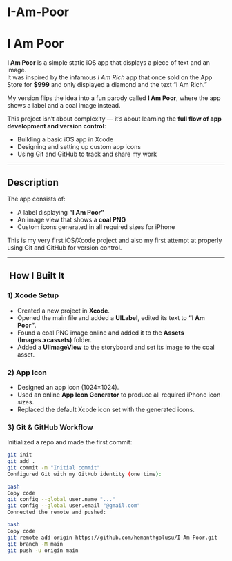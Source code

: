 # I-Am-Poor
# I Am Poor

**I Am Poor** is a simple static iOS app that displays a piece of text and an image.  
It was inspired by the infamous *I Am Rich* app that once sold on the App Store for **$999** and only displayed a diamond and the text “I Am Rich.”  

My version flips the idea into a fun parody called **I Am Poor**, where the app shows a label and a coal image instead.

This project isn’t about complexity — it’s about learning the **full flow of app development and version control**:
- Building a basic iOS app in Xcode  
- Designing and setting up custom app icons  
- Using Git and GitHub to track and share my work  

---

## Description

The app consists of:
- A label displaying **“I Am Poor”**  
- An image view that shows a **coal PNG**  
- Custom icons generated in all required sizes for iPhone  

This is my very first iOS/Xcode project and also my first attempt at properly using Git and GitHub for version control.

---

## ️ How I Built It

### 1) Xcode Setup
- Created a new project in **Xcode**.  
- Opened the main file and added a **UILabel**, edited its text to **“I Am Poor”**.  
- Found a coal PNG image online and added it to the **Assets (Images.xcassets)** folder.  
- Added a **UIImageView** to the storyboard and set its image to the coal asset.  

### 2) App Icon
- Designed an app icon (1024×1024).  
- Used an online **App Icon Generator** to produce all required iPhone icon sizes.  
- Replaced the default Xcode icon set with the generated icons.  

### 3) Git & GitHub Workflow

Initialized a repo and made the first commit:
```bash
git init
git add .
git commit -m "Initial commit"
Configured Git with my GitHub identity (one time):

bash
Copy code
git config --global user.name "..."
git config --global user.email "@gmail.com"
Connected the remote and pushed:

bash
Copy code
git remote add origin https://github.com/hemanthgolusu/I-Am-Poor.git
git branch -M main
git push -u origin main
